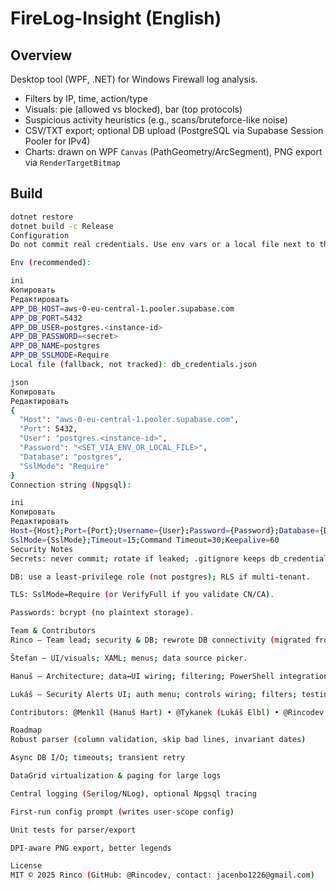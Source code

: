 # FireLog-Insight (English)

## Overview
Desktop tool (WPF, .NET) for Windows Firewall log analysis.
- Filters by IP, time, action/type
- Visuals: pie (allowed vs blocked), bar (top protocols)
- Suspicious activity heuristics (e.g., scans/bruteforce-like noise)
- CSV/TXT export; optional DB upload (PostgreSQL via Supabase Session Pooler for IPv4)
- Charts: drawn on WPF `Canvas` (PathGeometry/ArcSegment), PNG export via `RenderTargetBitmap`

## Build
```bash
dotnet restore
dotnet build -c Release
Configuration
Do not commit real credentials. Use env vars or a local file next to the executable.

Env (recommended):

ini
Копировать
Редактировать
APP_DB_HOST=aws-0-eu-central-1.pooler.supabase.com
APP_DB_PORT=5432
APP_DB_USER=postgres.<instance-id>
APP_DB_PASSWORD=<secret>
APP_DB_NAME=postgres
APP_DB_SSLMODE=Require
Local file (fallback, not tracked): db_credentials.json

json
Копировать
Редактировать
{
  "Host": "aws-0-eu-central-1.pooler.supabase.com",
  "Port": 5432,
  "User": "postgres.<instance-id>",
  "Password": "<SET_VIA_ENV_OR_LOCAL_FILE>",
  "Database": "postgres",
  "SslMode": "Require"
}
Connection string (Npgsql):

ini
Копировать
Редактировать
Host={Host};Port={Port};Username={User};Password={Password};Database={Database};
SslMode={SslMode};Timeout=15;Command Timeout=30;Keepalive=60
Security Notes
Secrets: never commit; rotate if leaked; .gitignore keeps db_credentials.json out of VCS.

DB: use a least-privilege role (not postgres); RLS if multi-tenant.

TLS: SslMode=Require (or VerifyFull if you validate CN/CA).

Passwords: bcrypt (no plaintext storage).

Team & Contributors
Rinco — Team lead; security & DB; rewrote DB connectivity (migrated from hardcoded school DB); parsing & exports; charts; testing.

Štefan — UI/visuals; XAML; menus; data source picker.

Hanuš — Architecture; data↔UI wiring; filtering; PowerShell integration; DB extract; testing.

Lukáš — Security Alerts UI; auth menu; controls wiring; filters; testing.

Contributors: @Menk1l (Hanuš Hart) • @Tykanek (Lukáš Elbl) • @Rincodev (Rinco) • @Just-Kurumi (Kurumi)

Roadmap
Robust parser (column validation, skip bad lines, invariant dates)

Async DB I/O; timeouts; transient retry

DataGrid virtualization & paging for large logs

Central logging (Serilog/NLog), optional Npgsql tracing

First-run config prompt (writes user-scope config)

Unit tests for parser/export

DPI-aware PNG export, better legends

License
MIT © 2025 Rinco (GitHub: @Rincodev, contact: jacenbo1226@gmail.com)
